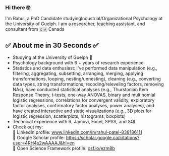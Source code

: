 ### Hi there 🤓

I'm Rahul, a PhD Candidate studyingIndustrial/Organizational Psychology at the University of Guelph. I am a researcher, teaching assistant, and consultant from 🇨🇦 Canada 

## ✅ About me in 30 Seconds ✅
- Studying at the University of Guelph 🐄
- Psychology background with 6 + years of research experience
- Statistics and data enthusiast: I've performed data manipulation (e.g., filtering, aggregating, subsetting, arranging, merging, applying transformations, looping, nesting/unnesting), cleaning (e.g., converting data types, string transformations, recoding/releveling factors, removing NAs), have conducted statistical analyses (e.g., Thurstonian Item Response Theory, t-tests, one-way ANOVAS, binary and multinomial logistic regressions, correlations for convergent validity, exploratory factor analyses, confirmatory factor analyses, power analyses), and have created interactive and static visualizations (e.g., 3D plots for logistic regression, scatterplots, histograms, boxplots)
- Technical experience with R, Jamovi, Excel, SPSS, and SQL
- Check out my: <br>
🔗 LinkedIn profile: www.linkedin.com/in/rahul-patel-838186111 <br>
🔗 Google Scholar profile: https://scholar.google.ca/citations?user=4RH4s2wAAAAJ&hl=en <br>
🔗 Open Science Framework profile: [osf.io/ezm8b ](https://osf.io/ezm8b/)

